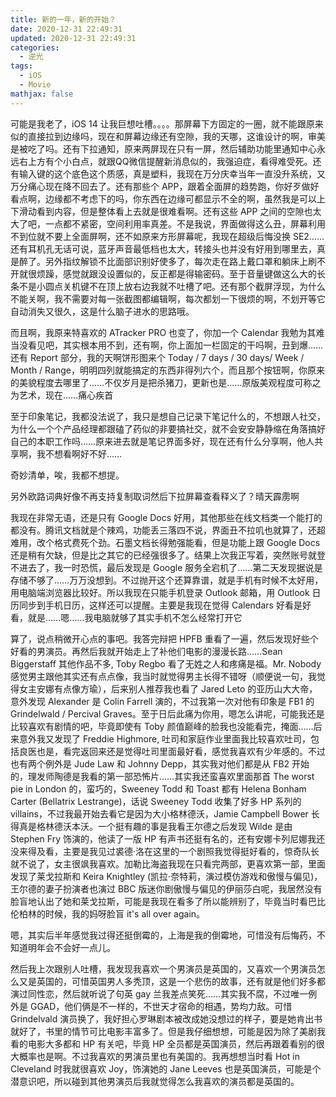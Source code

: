 ```yaml
---
title: 新的一年，新的开始？
date: 2020-12-31 22:49:31
updated: 2020-12-31 22:49:31
categories:
  - 逆光
tags:
  - iOS
  - Movie
mathjax: false
---
```


<!--
吐槽全面屏+iOS 14
按捺不住吐槽的洪荒之力
买错手机脑子里进的水
体内的洪荒之力
霉倒多了会转运吗

Productivity
tag: 逆光
categories: Backlighting
 -->

可能是我老了，iOS 14 让我巨想吐槽。。。。那屏幕下方固定的一圈，就不能跟原来似的直接拉到边缘吗，现在和屏幕边缘还有空隙，我的天哪，这谁设计的啊，审美是被吃了吗。还有下拉通知，原来两屏现在只有一屏，然后辅助功能里通知中心永远右上方有个小白点，就跟QQ微信提醒新消息似的，我强迫症，看得难受死。还有输入键的这个底色这个质感，真是塑料，我现在万分庆幸当年一直没升系统，又万分痛心现在降不回去了。还有那些个 APP，跟着全面屏的趋势跑，你好歹做好看点啊，边缘都不考虑下的吗，你东西在边缘可都显示不全的啊，虽然我是可以上下滑动看到内容，但是整体看上去就是很难看啊。还有这些 APP 之间的空隙也太大了吧，一点都不紧密，空间利用率真差。不是我说，界面做得这么丑，屏幕利用不到位就不要上全面屏啊，还不如原来方形屏幕呢，我现在超级后悔没换 SE2……还有耳机孔无话可说，蓝牙声音最低档也太大，转接头也并没有好用到哪里去，真是醉了。另外指纹解锁不比面部识别好使多了，每次走在路上戴口罩和躺床上刷不开就很烦躁，感觉就跟没设置似的，反正都是得输密码。至于音量键做这么大的长条不是小圆点关机键不在顶上放右边我就不吐槽了吧。还有那个截屏浮现，为什么不能关啊，我不需要对每一张截图都编辑啊，每次都划一下很烦的啊，不划开等它自动消失又很久，这是什么脑子进水的思路哦。

而且啊，我原来特喜欢的 ATracker PRO 也变了，你加一个 Calendar 我勉为其难当没看见吧，其实根本用不到，还有啊，你上面加一栏固定的干吗啊，丑到爆……还有 Report 部分，我的天啊饼形图来个 Today / 7 days / 30 days/ Week / Month / Range，明明四列就能搞定的东西非得列六个，而且那个按钮啊，你原来的美貌程度去哪里了……不仅岁月是把杀猪刀，更新也是……原版美观程度可称之为艺术，现在……痛心疾首

至于印象笔记，我都没法说了，我只是想自己记录下笔记什么的，不想跟人社交，为什么一个个产品经理都跟磕了药似的非要搞社交，就不会安安静静缩在角落搞好自己的本职工作吗……原来进去就是笔记界面多好，现在还有什么分享啊，他人共享啊，我不想看啊好不好……

<!--
奇妙清单，唉，我都不想说了。
奇妙清单，唉，我都不想提。
上海就是我的倒霉地
-->
奇妙清单，唉，我都不想提。

另外欧路词典好像不再支持复制取词然后下拉屏幕查看释义了？晴天霹雳啊

我现在非常无语，还是只有 Google Docs 好用，其他那些在线文档类一个能打的都没有。腾讯文档就是个辣鸡，功能丢三落四不说，界面丑不拉叽也就算了，还超难用，改个格式费死个劲。石墨文档长得勉强能看，但是功能上跟 Google Docs 还是稍有欠缺，但是比之其它的已经强很多了。结果上次我正写着，突然账号就登不进去了，我一时恐慌，最后发现是 Google 服务全宕机了……第二天发现据说是存储不够了……万万没想到。不过抛开这个还算靠谱，就是手机有时候不太好用，用电脑端浏览器比较好。所以我现在只能手机登录 Outlook 邮箱，用 Outlook 日历同步到手机日历，这样还可以提醒。主要是我现在觉得 Calendars 好看是好看，就是……嗯……我电脑就够了其实手机不怎么经常打开它

算了，说点稍微开心点的事吧。我答完辩把 HPFB 重看了一遍，然后发现好些个好看的男演员。再然后我就开始走上了补他们电影的漫漫长路……Sean Biggerstaff 其他作品不多, Toby Regbo 看了无姓之人和疼痛是福。Mr. Nobody 感觉男主跟他其实还有点点像，我当时就觉得男主长得不错呀（顺便说一句，我觉得女主安娜有点像方瑜），后来别人推荐我也看了 Jared Leto 的亚历山大大帝，意外发现 Alexander 是 Colin Farrell 演的，不过我第一次对他有印象是 FB1 的 Grindelwald / Percival Graves。至于日后此痛为你用，嗯怎么讲呢，可能我还是比较喜欢有剧情的吧，毕竟即使有 Toby 颜值巅峰的脸我也没能看完，掩面……后来意外我又发现了 Freddie Highmore, 吐司和家庭作业里面我比较喜欢吐司，包括良医也是，看完返回来还是觉得吐司里面最好看，感觉我喜欢有少年感的。不过也有两个例外是 Jude Law 和 Johnny Depp，其实我对他们都是从 FB2 开始的，理发师陶德是我看的第一部恐怖片……其实我还蛮喜欢里面那首 The worst pie in London 的，蛮巧的，Sweeney Todd 和 Toast 都有 Helena Bonham Carter (Bellatrix Lestrange)，话说 Sweeney Todd 收集了好多 HP 系列的 villains，不过我最开始去看它是因为大小格林德沃，Jamie Campbell Bower 长得真是格林德沃本沃。一个挺有趣的事是我看王尔德之后发现 Wilde 是由 Stephen Fry 饰演的，他读了一版 HP 有声书还挺有名的，还有安娜卡列尼娜我还没来得及看，主要是我见过裘德·洛在这里的一个剧照我觉得挺好看的，惊奇队长就不说了，女主很飒我喜欢。加勒比海盗我现在只看完两部，更喜欢第一部，里面发现了莱戈拉斯和 Keira Knightley (凯拉·奈特莉，演过模仿游戏和傲慢与偏见)，王尔德的妻子扮演者也演过 BBC 版迷你剧傲慢与偏见的伊丽莎白呢，我居然没有脸盲地认出了她和莱戈拉斯，可能是我现在看多了所以能辨别了，毕竟当时看巴比伦柏林的时候，我的妈呀脸盲 it's all over again。

嗯，其实后半年感觉我过得还挺倒霉的，上海是我的倒霉地，可惜没有后悔药，不知道明年会不会好一点儿。

然后我上次跟别人吐槽，我发现我喜欢一个男演员是英国的，又喜欢一个男演员怎么又是英国的，可惜英国男人多秃顶，这是一个悲伤的故事，还有就是他们好多都演过同性恋，然后就听说了句英 gay 兰我差点笑死……其实我不腐，不过唯一例外是 GGAD，他们俩是不一样的，不世天才宿命的相遇，势均力敌。可惜 Grindelvald 演员换了，我好担心罗琳剧本被改成她没想过的样子，要是她肯出书就好了，书里的情节可比电影丰富多了。但是我仔细想想，可能是因为除了美剧我看的电影大多都和 HP 有关吧，毕竟 HP 全员都是英国演员，然后再跟着看别的很大概率也是啊。不过我喜欢的男演员里也有美国的。我再想想当时看 Hot in Cleveland 时我就很喜欢 Joy，饰演她的 Jane Leeves 也是英国演员，可能是个潜意识吧，所以碰到其他男演员后我就觉得怎么我喜欢的演员都是英国的。